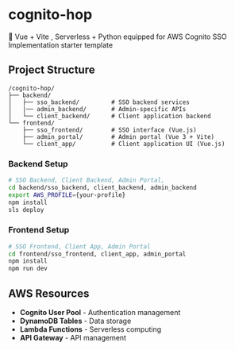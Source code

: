 # cognito-hop
🐇 Vue + Vite ,  Serverless + Python equipped for AWS Cognito SSO Implementation starter template 


## Project Structure

```
/cognito-hop/
├── backend/
│   ├── sso_backend/         # SSO backend services
│   |── admin_backend/       # Admin-specific APIs
│   └── client_backend/      # Client application backend
└── frontend/
    ├── sso_frontend/        # SSO interface (Vue.js)
    ├── admin_portal/        # Admin portal (Vue 3 + Vite)
    └── client_app/          # Client application UI (Vue.js)
```

### Backend Setup

```bash
# SSO Backend, Client Backend, Admin Portal, 
cd backend/sso_backend, client_backend, admin_backend
export AWS_PROFILE={your-profile}
npm install
sls deploy
```

### Frontend Setup

```bash
# SSO Frontend, Client App, Admin Portal
cd frontend/sso_frontend, client_app, admin_portal
npm install
npm run dev
```


## AWS Resources

- **Cognito User Pool** - Authentication management
- **DynamoDB Tables** - Data storage
- **Lambda Functions** - Serverless computing
- **API Gateway** - API management
